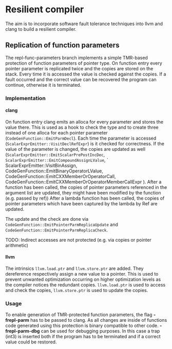 Resilient compiler
==================

The aim is to incorporate software fault tolerance techniques into
llvm and clang to build a resilient compiler.

Replication of function parameters
----------------------------------

The repl-func-parameters branch implements a simple TMR-based protection of
function parameters of pointer type. On function entry every pointer parameter
is replicated twice and the copies are stored on the stack. Every time it is
accessed the value is checked against the copies. If a fault occurred and the
correct value can be recovered the program can continue, otherwise it is
terminated.

### Implementation

#### clang
On function entry clang emits an alloca for every parameter and stores the value
there. This is used as a hook to check the type and to create three instead of
one alloca for each pointer parameter (`CodeGenFunction::EmitParmDecl`).
Each time the parameter is accessed (`ScalarExprEmitter::VisitDeclRefExpr`) is
it checked for correctness.
If the value of the parameter is changed, the copies are updated as well
(`ScalarExprEmitter::EmitScalarPrePostIncDec`,
` ScalarExprEmitter::EmitCompoundAssignLValue`,
` ScalarExprEmitter::VisitBinAssign,
  CodeGenFunction::EmitBinaryOperatorLValue,
  CodeGenFunction::EmitCXXMemberOrOperatorCall,
  CodeGenFunction::EmitCXXMemberOrOperatorMemberCallExpr ).
After a function has been called, the copies of pointer parameters referenced in
the argument list are updated, they might have been modified by the function
(e.g. passed by ref))
After a lambda function has been called, the copies of pointer parameters
which have been captured by the lambda by Ref are updated.

The update and the check are done via
`CodeGenFunction::EmitPointerParmReplicaUpdate` and
`CodeGenFunction::EmitPointerParmReplicaCheck`.

TODO: Indirect accesses are not protected (e.g. via copies or pointer arithmetic)

#### llvm
The intrinsics `llvm.load.ptr` and `llvm.store.ptr` are added. They dereference
respectively assign a new value to a pointer. This is used to prevent unwanted
optimization occurring  on higher optimization levels as the compiler notices
the redundant copies. `llvm.load.ptr` is used to access and check the copies,
`llvm.store.ptr` is used to update the copies.

### Usage
To enable generation of TMR-protected function parameters, the flag
**-frepl-parm** has to be passed to clang. As all changes are inside
of functions code generated using this protection is binary
compatible to other code.
**-frepl-parm-dbg** can be used for debugging purposes. In this case a trap
(int3) is inserted both if the program has to be terminated and if a correct
value could be restored.
